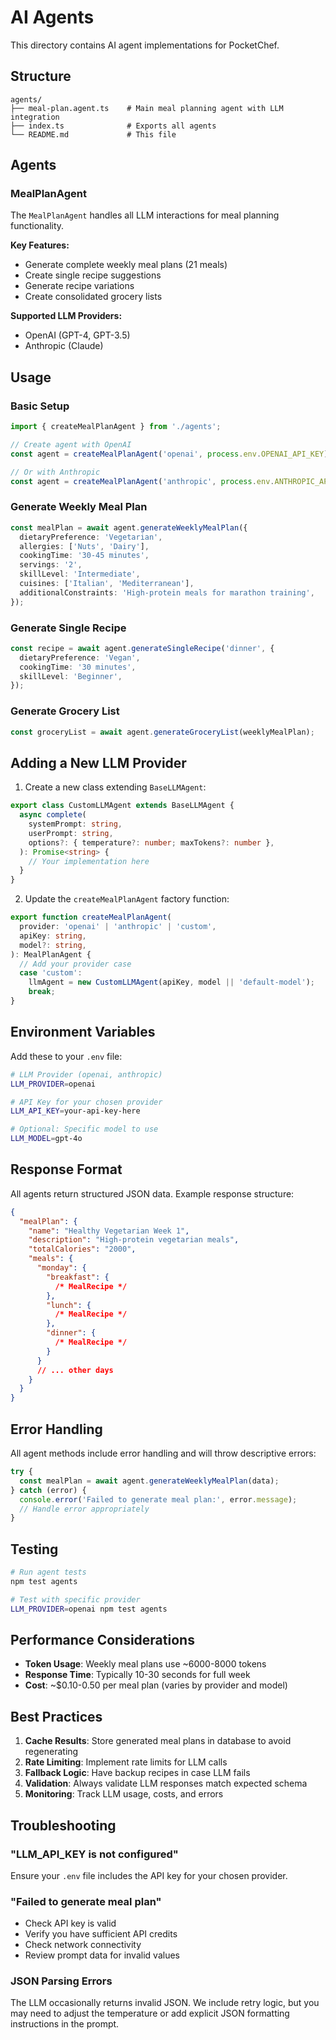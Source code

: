 # AI Agents

This directory contains AI agent implementations for PocketChef.

## Structure

```
agents/
├── meal-plan.agent.ts    # Main meal planning agent with LLM integration
├── index.ts              # Exports all agents
└── README.md             # This file
```

## Agents

### MealPlanAgent

The `MealPlanAgent` handles all LLM interactions for meal planning functionality.

**Key Features:**

- Generate complete weekly meal plans (21 meals)
- Create single recipe suggestions
- Generate recipe variations
- Create consolidated grocery lists

**Supported LLM Providers:**

- OpenAI (GPT-4, GPT-3.5)
- Anthropic (Claude)

## Usage

### Basic Setup

```typescript
import { createMealPlanAgent } from './agents';

// Create agent with OpenAI
const agent = createMealPlanAgent('openai', process.env.OPENAI_API_KEY);

// Or with Anthropic
const agent = createMealPlanAgent('anthropic', process.env.ANTHROPIC_API_KEY);
```

### Generate Weekly Meal Plan

```typescript
const mealPlan = await agent.generateWeeklyMealPlan({
  dietaryPreference: 'Vegetarian',
  allergies: ['Nuts', 'Dairy'],
  cookingTime: '30-45 minutes',
  servings: '2',
  skillLevel: 'Intermediate',
  cuisines: ['Italian', 'Mediterranean'],
  additionalConstraints: 'High-protein meals for marathon training',
});
```

### Generate Single Recipe

```typescript
const recipe = await agent.generateSingleRecipe('dinner', {
  dietaryPreference: 'Vegan',
  cookingTime: '30 minutes',
  skillLevel: 'Beginner',
});
```

### Generate Grocery List

```typescript
const groceryList = await agent.generateGroceryList(weeklyMealPlan);
```

## Adding a New LLM Provider

1. Create a new class extending `BaseLLMAgent`:

```typescript
export class CustomLLMAgent extends BaseLLMAgent {
  async complete(
    systemPrompt: string,
    userPrompt: string,
    options?: { temperature?: number; maxTokens?: number },
  ): Promise<string> {
    // Your implementation here
  }
}
```

2. Update the `createMealPlanAgent` factory function:

```typescript
export function createMealPlanAgent(
  provider: 'openai' | 'anthropic' | 'custom',
  apiKey: string,
  model?: string,
): MealPlanAgent {
  // Add your provider case
  case 'custom':
    llmAgent = new CustomLLMAgent(apiKey, model || 'default-model');
    break;
}
```

## Environment Variables

Add these to your `.env` file:

```bash
# LLM Provider (openai, anthropic)
LLM_PROVIDER=openai

# API Key for your chosen provider
LLM_API_KEY=your-api-key-here

# Optional: Specific model to use
LLM_MODEL=gpt-4o
```

## Response Format

All agents return structured JSON data. Example response structure:

```json
{
  "mealPlan": {
    "name": "Healthy Vegetarian Week 1",
    "description": "High-protein vegetarian meals",
    "totalCalories": "2000",
    "meals": {
      "monday": {
        "breakfast": {
          /* MealRecipe */
        },
        "lunch": {
          /* MealRecipe */
        },
        "dinner": {
          /* MealRecipe */
        }
      }
      // ... other days
    }
  }
}
```

## Error Handling

All agent methods include error handling and will throw descriptive errors:

```typescript
try {
  const mealPlan = await agent.generateWeeklyMealPlan(data);
} catch (error) {
  console.error('Failed to generate meal plan:', error.message);
  // Handle error appropriately
}
```

## Testing

```bash
# Run agent tests
npm test agents

# Test with specific provider
LLM_PROVIDER=openai npm test agents
```

## Performance Considerations

- **Token Usage**: Weekly meal plans use ~6000-8000 tokens
- **Response Time**: Typically 10-30 seconds for full week
- **Cost**: ~$0.10-0.50 per meal plan (varies by provider and model)

## Best Practices

1. **Cache Results**: Store generated meal plans in database to avoid regenerating
2. **Rate Limiting**: Implement rate limits for LLM calls
3. **Fallback Logic**: Have backup recipes in case LLM fails
4. **Validation**: Always validate LLM responses match expected schema
5. **Monitoring**: Track LLM usage, costs, and errors

## Troubleshooting

### "LLM_API_KEY is not configured"

Ensure your `.env` file includes the API key for your chosen provider.

### "Failed to generate meal plan"

- Check API key is valid
- Verify you have sufficient API credits
- Check network connectivity
- Review prompt data for invalid values

### JSON Parsing Errors

The LLM occasionally returns invalid JSON. We include retry logic, but you may need to adjust the temperature or add explicit JSON formatting instructions in the prompt.
